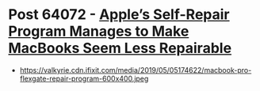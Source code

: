# Post 64072 - [Apple&#8217;s Self-Repair Program Manages to Make MacBooks Seem Less Repairable](https://www.ifixit.com/News/64072/apples-self-repair-program-manages-to-make-macbooks-seem-less-repairable)

- https://valkyrie.cdn.ifixit.com/media/2019/05/05174622/macbook-pro-flexgate-repair-program-600x400.jpeg

